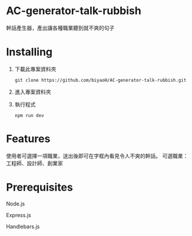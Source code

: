 # AC-generator-talk-rubbish
幹話產生器，產出讓各種職業聽到就不爽的句子

# Installing
1. 下載此專案資料夾

    ```
    git clone https://github.com/biyaoH/AC-generator-talk-rubbish.git
    ```

2. 進入專案資料夾
3. 執行程式
    ```
    npm run dev
    ```

# Features
使用者可選擇一項職業，送出後即可在字框內看見令人不爽的幹話。
可選職業：工程師、設計師、創業家

# Prerequisites
Node.js

Express.js

Handlebars.js
